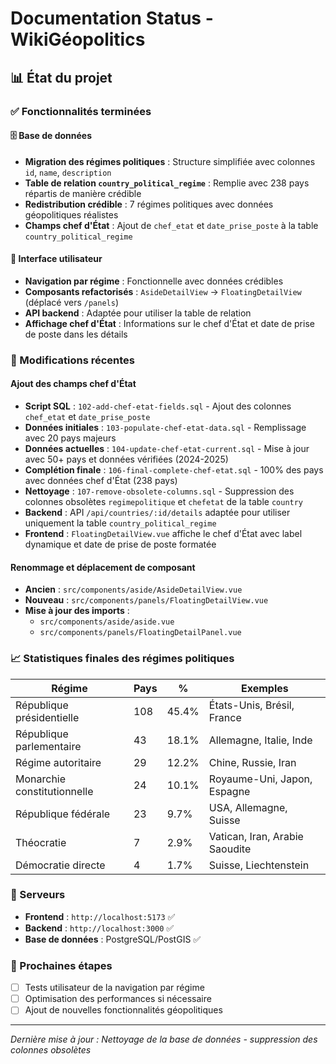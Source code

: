 # Documentation Status - WikiGéopolitics

## 📊 État du projet

### ✅ Fonctionnalités terminées

#### 🗄️ Base de données
- **Migration des régimes politiques** : Structure simplifiée avec colonnes `id`, `name`, `description`
- **Table de relation `country_political_regime`** : Remplie avec 238 pays répartis de manière crédible
- **Redistribution crédible** : 7 régimes politiques avec données géopolitiques réalistes
- **Champs chef d'État** : Ajout de `chef_etat` et `date_prise_poste` à la table `country_political_regime`

#### 🎯 Interface utilisateur
- **Navigation par régime** : Fonctionnelle avec données crédibles
- **Composants refactorisés** : `AsideDetailView` → `FloatingDetailView` (déplacé vers `/panels`)
- **API backend** : Adaptée pour utiliser la table de relation
- **Affichage chef d'État** : Informations sur le chef d'État et date de prise de poste dans les détails

### 🔧 Modifications récentes

#### Ajout des champs chef d'État
- **Script SQL** : `102-add-chef-etat-fields.sql` - Ajout des colonnes `chef_etat` et `date_prise_poste`
- **Données initiales** : `103-populate-chef-etat-data.sql` - Remplissage avec 20 pays majeurs
- **Données actuelles** : `104-update-chef-etat-current.sql` - Mise à jour avec 50+ pays et données vérifiées (2024-2025)
- **Complétion finale** : `106-final-complete-chef-etat.sql` - 100% des pays avec données chef d'État (238 pays)
- **Nettoyage** : `107-remove-obsolete-columns.sql` - Suppression des colonnes obsolètes `regimepolitique` et `chefetat` de la table `country`
- **Backend** : API `/api/countries/:id/details` adaptée pour utiliser uniquement la table `country_political_regime`
- **Frontend** : `FloatingDetailView.vue` affiche le chef d'État avec label dynamique et date de prise de poste formatée

#### Renommage et déplacement de composant
- **Ancien** : `src/components/aside/AsideDetailView.vue`
- **Nouveau** : `src/components/panels/FloatingDetailView.vue`
- **Mise à jour des imports** :
  - `src/components/aside/aside.vue`
  - `src/components/panels/FloatingDetailPanel.vue`

### 📈 Statistiques finales des régimes politiques

| Régime | Pays | % | Exemples |
|--------|------|----|----------|
| République présidentielle | 108 | 45.4% | États-Unis, Brésil, France |
| République parlementaire | 43 | 18.1% | Allemagne, Italie, Inde |
| Régime autoritaire | 29 | 12.2% | Chine, Russie, Iran |
| Monarchie constitutionnelle | 24 | 10.1% | Royaume-Uni, Japon, Espagne |
| République fédérale | 23 | 9.7% | USA, Allemagne, Suisse |
| Théocratie | 7 | 2.9% | Vatican, Iran, Arabie Saoudite |
| Démocratie directe | 4 | 1.7% | Suisse, Liechtenstein |

### 🚀 Serveurs
- **Frontend** : `http://localhost:5173` ✅
- **Backend** : `http://localhost:3000` ✅
- **Base de données** : PostgreSQL/PostGIS ✅

### 📝 Prochaines étapes
- [ ] Tests utilisateur de la navigation par régime
- [ ] Optimisation des performances si nécessaire
- [ ] Ajout de nouvelles fonctionnalités géopolitiques

---

*Dernière mise à jour : Nettoyage de la base de données - suppression des colonnes obsolètes* 